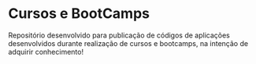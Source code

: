 # Cursos e BootCamps

Repositório desenvolvido para publicação de códigos de aplicações desenvolvidos durante realização de cursos e bootcamps, na intenção de adquirir conhecimento!
